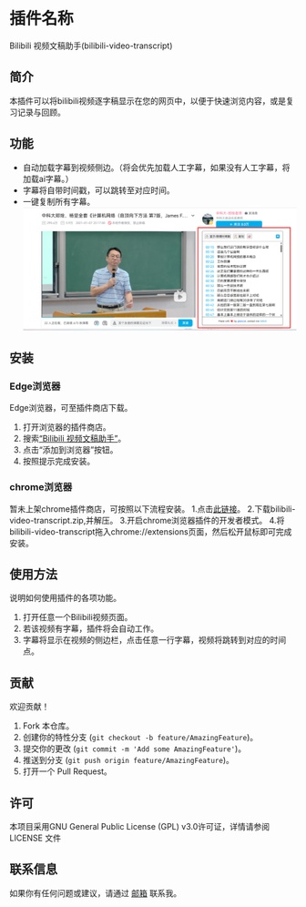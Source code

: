 # 插件名称
Bilibili 视频文稿助手(bilibili-video-transcript)
## 简介
本插件可以将bilibili视频逐字稿显示在您的网页中，以便于快速浏览内容，或是复习记录与回顾。

## 功能
- 自动加载字幕到视频侧边。（将会优先加载人工字幕，如果没有人工字幕，将加载ai字幕。）
- 字幕将自带时间戳，可以跳转至对应时间。
- 一键复制所有字幕。
![功能展示](https://raw.githubusercontent.com/glasscatya/bilibili-video-transcript/main/Demo.png)
## 安装

### Edge浏览器

Edge浏览器，可至插件商店下载。
1. 打开浏览器的插件商店。
2. 搜索[“Bilibili 视频文稿助手”](https://microsoftedge.microsoft.com/addons/detail/bilibili%E8%A7%86%E9%A2%91%E6%96%87%E7%A8%BF%E5%8A%A9%E6%89%8B/nbgmggaolhiphnfblaognehbfhfpndol)。
3. 点击“添加到浏览器”按钮。
4. 按照提示完成安装。

### chrome浏览器

暂未上架chrome插件商店，可按照以下流程安装。
1.点击[此链接](https://github.com/glasscatya/bilibili-video-transcript/releases/)。
2.下载bilibili-video-transcript.zip,并解压。
3.开启chrome浏览器插件的开发者模式。
4.将bilibili-video-transcript拖入chrome://extensions页面，然后松开鼠标即可完成安装。

## 使用方法

说明如何使用插件的各项功能。
1. 打开任意一个Bilibili视频页面。
2. 若该视频有字幕，插件将会自动工作。
3. 字幕将显示在视频的侧边栏，点击任意一行字幕，视频将跳转到对应的时间点。

## 贡献
欢迎贡献！
1. Fork 本仓库。
2. 创建你的特性分支 (`git checkout -b feature/AmazingFeature`)。
3. 提交你的更改 (`git commit -m 'Add some AmazingFeature'`)。
4. 推送到分支 (`git push origin feature/AmazingFeature`)。
5. 打开一个 Pull Request。

## 许可

本项目采用GNU General Public License (GPL) v3.0许可证，详情请参阅 LICENSE 文件

## 联系信息
如果你有任何问题或建议，请通过 [邮箱](mailto:yufangxia1105@gmail.com) 联系我。


